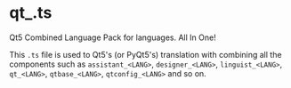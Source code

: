 # qt_<LANG>.ts

Qt5 Combined Language Pack for languages. All In One!

This `.ts` file is used to Qt5's (or PyQt5's) translation with combining all the components such as `assistant_<LANG>`, `designer_<LANG>`, `linguist_<LANG>`, `qt_<LANG>`, `qtbase_<LANG>`, `qtconfig_<LANG>` and so on.

